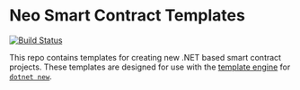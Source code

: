 # Neo Smart Contract Templates

[![Build Status](https://dev.azure.com/NGDSeattle/Public/_apis/build/status/ngdseattle.neo-templates?branchName=master)](https://dev.azure.com/NGDSeattle/Public/_build/latest?definitionId=29&branchName=master)

This repo  contains templates for creating new .NET based smart contract
projects. These templates are designed for use with the
[template engine](https://github.com/dotnet/templating) for
[`dotnet new`](https://docs.microsoft.com/dotnet/core/tools/dotnet-new).